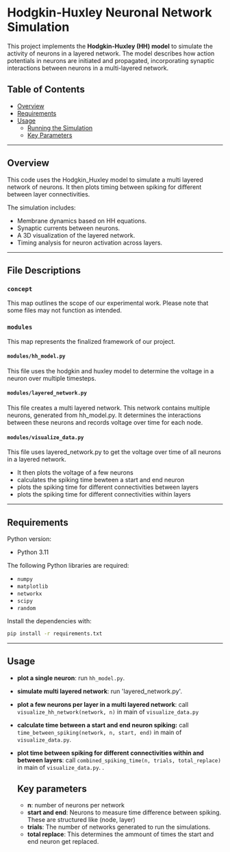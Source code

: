 # Hodgkin-Huxley Neuronal Network Simulation

This project implements the **Hodgkin-Huxley (HH) model** to simulate the activity of neurons in a layered network. The model describes how action potentials in neurons are initiated and propagated, incorporating synaptic interactions between neurons in a multi-layered network.

## Table of Contents

- [Overview](#overview)
- [Requirements](#requirements)
- [Usage](#usage)
  - [Running the Simulation](#running-the-simulation)
  - [Key Parameters](#key-parameters)

---

## Overview

This code uses the Hodgkin_Huxley model to simulate a multi layered network of neurons. It then plots timing between spiking for different between layer connectivities.

The simulation includes:
- Membrane dynamics based on HH equations.
- Synaptic currents between neurons.
- A 3D visualization of the layered network.
- Timing analysis for neuron activation across layers.

---

## File Descriptions

### `concept`
This map outlines the scope of our experimental work. Please note that some files may not function as intended.

### `modules`
This map represents the finalized framework of our project.

#### `modules/hh_model.py`
This file uses the hodgkin and huxley model to determine the voltage in a neuron over multiple timesteps.

#### `modules/layered_network.py`
This file creates a multi layered network. This network contains multiple neurons, generated from hh_model.py. It determines the interactions between these neurons and records voltage over time for each node.

#### `modules/visualize_data.py`
This file uses layered_network.py to get the voltage over time of all neurons in a layered network. 
- It then plots the voltage of a few neurons
- calculates the spiking time bewteen a start and end neuron
- plots the spiking time for different connectivities between layers
- plots the spiking time for different connectivities within layers

---

## Requirements
Python version:
* Python 3.11

The following Python libraries are required:
- `numpy`
- `matplotlib`
- `networkx`
- `scipy`
- `random`

Install the dependencies with:

```bash
pip install -r requirements.txt
```

---

## Usage
- **plot a single neuron**: run `hh_model.py`.
- **simulate multi layered network**: run 'layered_network.py'.
- **plot a few neurons per layer in a multi layered network**: call `visualize_hh_network(network, n)` in main of `visualize_data.py`
- **calculate time between a start and end neuron spiking:** call `time_between_spiking(network, n, start, end)` in main of `visualize_data.py`. 
- **plot time between spiking for different connectivities within  and between layers**: call `combined_spiking_time(n, trials, total_replace)` in main of `visualize_data.py`.
.

  ## Key parameters
  - **n**: number of neurons per network
  - **start and end**: Neurons to measure time difference between spiking. These are structured like (node, layer)
  - **trials**: The number of networks generated to run the simulations.
  - **total replace**: This determines the ammount of times the start and end neuron get replaced.
